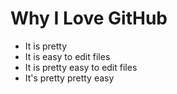 # Why I Love GitHub

* It is pretty
* It is easy to edit files
* It is pretty easy to edit files
* It's pretty pretty easy
